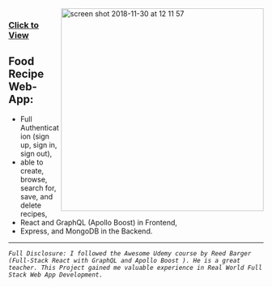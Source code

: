 <a href="https://react-graphql-apollo-recipes.herokuapp.com/">
<img align="right" width="400" alt="screen shot 2018-11-30 at 12 11 57" src="https://user-images.githubusercontent.com/9574723/49286432-70d5c980-f49a-11e8-8201-583e8fdb4cdd.png">
</a>

### [Click to View](https://react-graphql-apollo-recipes.herokuapp.com/)

## Food Recipe Web-App:
- Full Authentication (sign up, sign in, sign out), 
- able to create, browse, search for, save, and delete recipes,
- React and GraphQL (Apollo Boost) in Frontend, 
- Express, and MongoDB in the Backend.

---

 *`Full Disclosure: I followed the Awesome Udemy course by Reed Barger (Full-Stack React with GraphQL and Apollo Boost
). He is a great teacher. This Project gained me valuable experience in Real World Full Stack Web App Development.`*



